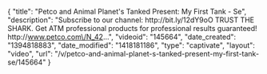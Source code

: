 {
    "title": "Petco and Animal Planet's Tanked Present: My First Tank - Se",
    "description": "Subscribe to our channel: http:\/\/bit.ly\/12dY9oO TRUST THE SHARK. Get ATM professional products for professional results guaranteed! http:\/\/www.petco.com\/N_42...",
    "videoid": "145664",
    "date_created": "1394818883",
    "date_modified": "1418181186",
    "type": "captivate",
    "layout": "video",
    "url": "\/v\/petco-and-animal-planet-s-tanked-present-my-first-tank-se\/145664"
}